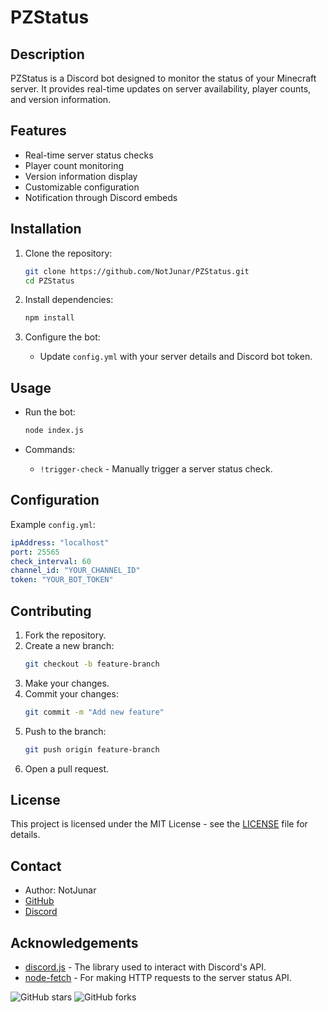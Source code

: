 # PZStatus


## Description

PZStatus is a Discord bot designed to monitor the status of your Minecraft server. It provides real-time updates on server availability, player counts, and version information.

## Features

- Real-time server status checks
- Player count monitoring
- Version information display
- Customizable configuration
- Notification through Discord embeds

## Installation

1. Clone the repository:
   ```bash
   git clone https://github.com/NotJunar/PZStatus.git
   cd PZStatus
   ```

2. Install dependencies:
   ```bash
   npm install
   ```

3. Configure the bot:
   - Update `config.yml` with your server details and Discord bot token.

## Usage

- Run the bot:
  ```bash
  node index.js
  ```

- Commands:
  - `!trigger-check` - Manually trigger a server status check.

## Configuration

Example `config.yml`:
```yaml
ipAddress: "localhost"
port: 25565
check_interval: 60
channel_id: "YOUR_CHANNEL_ID"
token: "YOUR_BOT_TOKEN"
```

## Contributing

1. Fork the repository.
2. Create a new branch:
   ```bash
   git checkout -b feature-branch
   ```
3. Make your changes.
4. Commit your changes:
   ```bash
   git commit -m "Add new feature"
   ```
5. Push to the branch:
   ```bash
   git push origin feature-branch
   ```
6. Open a pull request.

## License

This project is licensed under the MIT License - see the [LICENSE](LICENSE) file for details.

## Contact

- Author: NotJunar
- [GitHub](https://github.com/NotJunar)
- [Discord](https://dsc.gg/joinjnmc) <!-- Replace with actual Discord link -->

## Acknowledgements

- [discord.js](https://discord.js.org/) - The library used to interact with Discord's API.
- [node-fetch](https://www.npmjs.com/package/node-fetch) - For making HTTP requests to the server status API.

![GitHub stars](https://img.shields.io/github/stars/NotJunar/PZStatus?style=social) ![GitHub forks](https://img.shields.io/github/forks/NotJunar/PZStatus?style=social)
